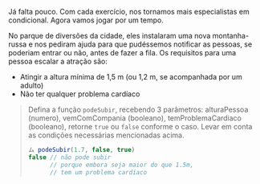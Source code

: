 Já falta pouco. Com cada exercício, nos tornamos mais especialistas em condicional.
Agora vamos jogar por um tempo.

No parque de diversões da cidade, eles instalaram uma nova montanha-russa e nos pediram ajuda para que pudéssemos notificar as pessoas, se poderiam entrar ou não, antes de fazer a fila. Os requisitos para uma pessoa escalar a atração são:

* Atingir a altura mínima de 1,5 m (ou 1,2 m, se acompanhada por um adulto)
* Não ter qualquer problema cardíaco

> Defina a função `podeSubir`, recebendo 3 parâmetros: alturaPessoa (numero), vemComCompania (booleano), temProblemaCardiaco (booleano), retorne `true` ou `false` conforme o caso. Levar em conta as condições necessárias mencionadas acima.
>
> ```javascript
> ム podeSubir(1.7, false, true)
> false // não pode subir
>   	// porque embora seja maior do que 1.5m,
>   	// tem um problema cardíaco
> ```
